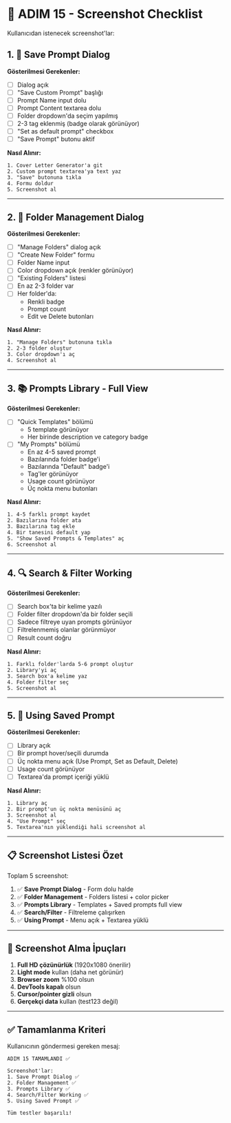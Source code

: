 # 📸 ADIM 15 - Screenshot Checklist

Kullanıcıdan istenecek screenshot'lar:

## 1. 💾 Save Prompt Dialog
**Gösterilmesi Gerekenler:**
- [ ] Dialog açık
- [ ] "Save Custom Prompt" başlığı
- [ ] Prompt Name input dolu
- [ ] Prompt Content textarea dolu
- [ ] Folder dropdown'da seçim yapılmış
- [ ] 2-3 tag eklenmiş (badge olarak görünüyor)
- [ ] "Set as default prompt" checkbox
- [ ] "Save Prompt" butonu aktif

**Nasıl Alınır:**
```
1. Cover Letter Generator'a git
2. Custom prompt textarea'ya text yaz
3. "Save" butonuna tıkla
4. Formu doldur
5. Screenshot al
```

---

## 2. 📁 Folder Management Dialog
**Gösterilmesi Gerekenler:**
- [ ] "Manage Folders" dialog açık
- [ ] "Create New Folder" formu
- [ ] Folder Name input
- [ ] Color dropdown açık (renkler görünüyor)
- [ ] "Existing Folders" listesi
- [ ] En az 2-3 folder var
- [ ] Her folder'da:
  - Renkli badge
  - Prompt count
  - Edit ve Delete butonları

**Nasıl Alınır:**
```
1. "Manage Folders" butonuna tıkla
2. 2-3 folder oluştur
3. Color dropdown'ı aç
4. Screenshot al
```

---

## 3. 📚 Prompts Library - Full View
**Gösterilmesi Gerekenler:**
- [ ] "Quick Templates" bölümü
  - 5 template görünüyor
  - Her birinde description ve category badge
- [ ] "My Prompts" bölümü
  - En az 4-5 saved prompt
  - Bazılarında folder badge'i
  - Bazılarında "Default" badge'i
  - Tag'ler görünüyor
  - Usage count görünüyor
  - Üç nokta menu butonları

**Nasıl Alınır:**
```
1. 4-5 farklı prompt kaydet
2. Bazılarına folder ata
3. Bazılarına tag ekle
4. Bir tanesini default yap
5. "Show Saved Prompts & Templates" aç
6. Screenshot al
```

---

## 4. 🔍 Search & Filter Working
**Gösterilmesi Gerekenler:**
- [ ] Search box'ta bir kelime yazılı
- [ ] Folder filter dropdown'da bir folder seçili
- [ ] Sadece filtreye uyan prompts görünüyor
- [ ] Filtrelenmemiş olanlar görünmüyor
- [ ] Result count doğru

**Nasıl Alınır:**
```
1. Farklı folder'larda 5-6 prompt oluştur
2. Library'yi aç
3. Search box'a kelime yaz
4. Folder filter seç
5. Screenshot al
```

---

## 5. 🎯 Using Saved Prompt
**Gösterilmesi Gerekenler:**
- [ ] Library açık
- [ ] Bir prompt hover/seçili durumda
- [ ] Üç nokta menu açık (Use Prompt, Set as Default, Delete)
- [ ] Usage count görünüyor
- [ ] Textarea'da prompt içeriği yüklü

**Nasıl Alınır:**
```
1. Library aç
2. Bir prompt'un üç nokta menüsünü aç
3. Screenshot al
4. "Use Prompt" seç
5. Textarea'nın yüklendiği hali screenshot al
```

---

## 📋 Screenshot Listesi Özet

Toplam 5 screenshot:

1. ✅ **Save Prompt Dialog** - Form dolu halde
2. ✅ **Folder Management** - Folders listesi + color picker
3. ✅ **Prompts Library** - Templates + Saved prompts full view
4. ✅ **Search/Filter** - Filtreleme çalışırken
5. ✅ **Using Prompt** - Menu açık + Textarea yüklü

---

## 🎨 Screenshot Alma İpuçları

1. **Full HD çözünürlük** (1920x1080 önerilir)
2. **Light mode** kullan (daha net görünür)
3. **Browser zoom** %100 olsun
4. **DevTools kapalı** olsun
5. **Cursor/pointer gizli** olsun
6. **Gerçekçi data** kullan (test123 değil)

---

## ✅ Tamamlanma Kriteri

Kullanıcının göndermesi gereken mesaj:

```
ADIM 15 TAMAMLANDI ✅

Screenshot'lar:
1. Save Prompt Dialog ✅
2. Folder Management ✅  
3. Prompts Library ✅
4. Search/Filter Working ✅
5. Using Saved Prompt ✅

Tüm testler başarılı!
```